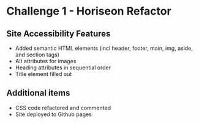 # Challenge 1 - Horiseon Refactor

## Site Accessibility Features
- Added semantic HTML elements (incl header, footer, main, img, aside, and section tags)
- Alt attributes for images
- Heading attributes in sequential order
- Title element filled out

## Additional items
- CSS code refactored and commented
- Site deployed to Github pages
